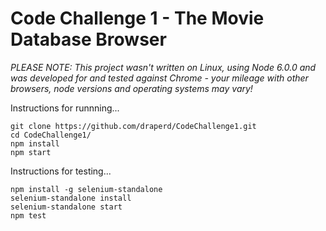 # Code Challenge 1 - The Movie Database Browser

*PLEASE NOTE: This project wasn't written on Linux, using Node 6.0.0 and was developed for and tested against Chrome - your mileage with other browsers, node versions and operating systems may vary!*

Instructions for runnning...

```
git clone https://github.com/draperd/CodeChallenge1.git
cd CodeChallenge1/
npm install
npm start
```

Instructions for testing...
```
npm install -g selenium-standalone
selenium-standalone install
selenium-standalone start
npm test
```


